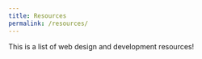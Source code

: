 ```yaml
---
title: Resources
permalink: /resources/
---
```


This is a list of web design and development resources!